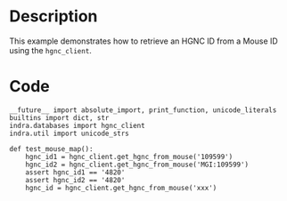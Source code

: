 # Description
This example demonstrates how to retrieve an HGNC ID from a Mouse ID using the `hgnc_client`.

# Code
```
__future__ import absolute_import, print_function, unicode_literals
builtins import dict, str
indra.databases import hgnc_client
indra.util import unicode_strs

def test_mouse_map():
    hgnc_id1 = hgnc_client.get_hgnc_from_mouse('109599')
    hgnc_id2 = hgnc_client.get_hgnc_from_mouse('MGI:109599')
    assert hgnc_id1 == '4820'
    assert hgnc_id2 == '4820'
    hgnc_id = hgnc_client.get_hgnc_from_mouse('xxx')

```
